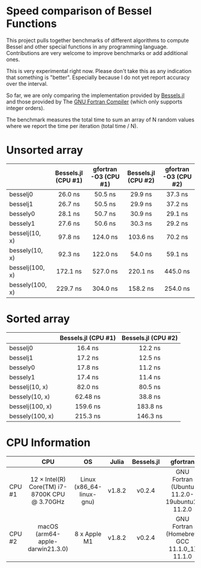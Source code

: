 # Speed comparison of Bessel Functions

This project pulls together benchmarks of different algorithms to compute Bessel and other special functions in any programming language. Contributions are very welcome to improve benchmarks or add additional ones.

This is very experimental right now. Please don't take this as any indication that something is "better". Especially because I do not yet report accuracy over the interval.

So far, we are only comparing the implementation provided by [Bessels.jl](https://github.com/JuliaMath/Bessels.jl) and those provided by The [GNU Fortran Compiler](https://gcc.gnu.org/onlinedocs/gcc-4.9.4/gfortran/BESSEL_005fJN.html) (which only supports integer orders).

The benchmark measures the total time to sum an array of N random values where we report the time per iteration (total time / N).

# Unsorted array

|               | Bessels.jl (CPU #1) |      gfortran -O3 (CPU #1)  | Bessels.jl (CPU #2) | gfortran -O3 (CPU #2) |
| ------------- | :---:                      |   :---:                     | :---:                      |   :---:               |
| besselj0      | 26.0 ns                    |      50.5 ns                | 29.9 ns                    |  37.3 ns              |
| besselj1      | 26.7 ns                    |      50.5 ns                | 29.9 ns                    |  37.2 ns              |
| bessely0      | 28.1 ns                    |      50.7 ns                | 30.9 ns                    |  29.1 ns              |
| bessely1      | 27.6 ns                    |      50.6 ns                | 30.3 ns                    |  29.2 ns              |
| besselj(10, x) | 97.8 ns                   |      124.0 ns               | 103.6 ns                   |  70.2 ns              |
| bessely(10, x) | 92.3 ns                   |      122.0 ns               | 54.0 ns                    |  59.1 ns              |
| besselj(100, x) | 172.1 ns                 |      527.0 ns               | 220.1 ns                   |  445.0 ns             |
| bessely(100, x) | 229.7 ns                 |      304.0 ns               | 158.2 ns                   |  254.0 ns              |


# Sorted array

|                   | Bessels.jl (CPU #1) | Bessels.jl (CPU #2) |
| -------------     | :---:                      | :---:                      |
| besselj0          | 16.4 ns                    | 12.2 ns                    |
| besselj1          | 17.2 ns                    | 12.5 ns                    |
| bessely0          | 17.8 ns                    | 11.2 ns                    |
| bessely1          | 17.4 ns                    | 11.4 ns                    |
| besselj(10, x)    | 82.0 ns                    | 80.5 ns                    | 
| bessely(10, x)    | 62.48 ns                   | 38.8 ns                    |
| besselj(100, x)   | 159.6 ns                   | 183.8 ns                   | 
| bessely(100, x)   | 215.3 ns                   | 146.3 ns                   | 


# CPU Information
|               | CPU                                                   | OS                           | Julia     | Bessels.jl     | gfortran  | 
| ------------- | :---:                                                 | :---:                        | :---:     | :---:          | :---:     |
| CPU #1        | 12 × Intel(R) Core(TM) i7-8700K CPU @ 3.70GHz         | Linux (x86_64-linux-gnu)     | v1.8.2    | v0.2.4         | GNU Fortran (Ubuntu 11.2.0-19ubuntu1) 11.2.0 |
| CPU #2        | macOS (arm64-apple-darwin21.3.0)                      | 8 x Apple M1                 | v1.8.2    | v0.2.4         | GNU Fortran (Homebrew GCC 11.1.0_1) 11.1.0 |

